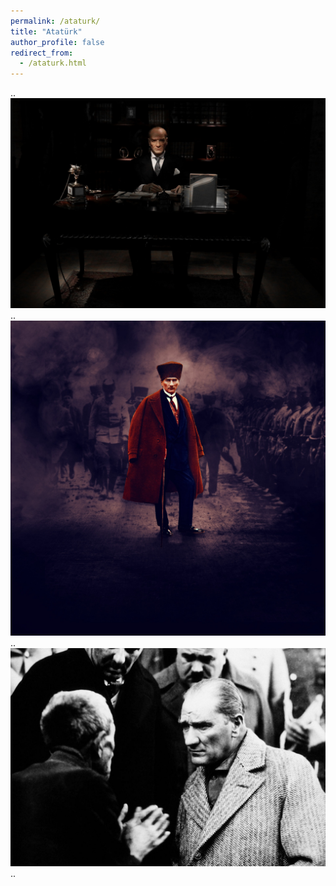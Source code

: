 ```yaml
---
permalink: /ataturk/
title: "Atatürk"
author_profile: false
redirect_from: 
  - /ataturk.html
---
```


[//]: # (This may be the most platform independent comment)
[//]: # (<img src='/images/posts/owl-1.png'>)
..
![Atatürk](/images/ataturk/ataturk-01.jpg "Atatürk")
..
![Atatürk](/images/ataturk/ataturk-02.jpg "Atatürk")
..
![Atatürk](/images/ataturk/ataturk-03.jpg "Atatürk")
..